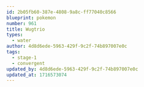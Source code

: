 ```yaml
---
id: 2b05fb60-387e-4808-9a8c-ff77040c8566
blueprint: pokemon
number: 961
title: Wugtrio
types:
  - water
author: 4d8d6ede-5963-429f-9c2f-74b897007e0c
tags:
  - stage-1
  - convergent
updated_by: 4d8d6ede-5963-429f-9c2f-74b897007e0c
updated_at: 1716573074
---
```

